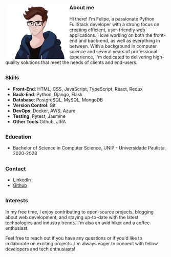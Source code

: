 
##

<img align="left" src="./img/profile.png" width="200px" height="171px">

### About me

Hi there! I'm Felipe, a passionate Python FullStack developer with a strong focus on creating efficient, user-friendly web applications. I love working on both the front-end and back-end, as well as everything in between. With a background in computer science and several years of professional experience, I'm dedicated to delivering high-quality solutions that meet the needs of clients and end-users.

##
### Skills

- **Front-End**: HTML, CSS, JavaScript, TypeScript, React, Redux
- **Back-End**: Python, Django, Flask
- **Database**: PostgreSQL, MySQL, MongoDB
- **Version Control**: Git
- **DevOps**: Docker, AWS, Azure
- **Testing**: Pytest, Jasmine
- **Other Tools**:Github, JIRA

##
### Education

- Bachelor of Science in Computer Science, UNIP - Universidade Paulista, 2020-2023

##

##
### Contact

- [LinkedIn](https://www.linkedin.com/in/rodfelipee)
- [Github](https://www.github.com/rodflipee)

##
### Interests

In my free time, I enjoy contributing to open-source projects, blogging about web development, and staying up-to-date with the latest technologies and industry trends. I'm also an avid hiker and a coffee enthusiast.

Feel free to reach out if you have any questions or if you'd like to collaborate on exciting projects. I'm always eager to connect with fellow developers and tech enthusiasts!
